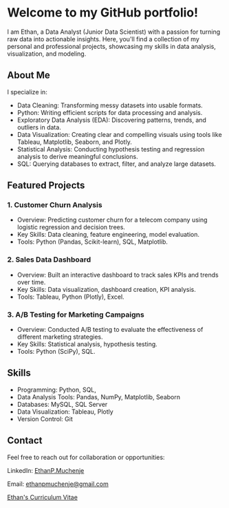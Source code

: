 # Welcome to my GitHub portfolio! 
I am Ethan, a Data Analyst (Junior Data Scientist) with a passion for turning raw data into actionable insights. Here, you'll find a collection of my personal and professional projects, showcasing my skills in data analysis, visualization, and modeling.

## About Me
I specialize in:

- Data Cleaning: Transforming messy datasets into usable formats.
- Python: Writing efficient scripts for data processing and analysis.
- Exploratory Data Analysis (EDA): Discovering patterns, trends, and outliers in data.
- Data Visualization: Creating clear and compelling visuals using tools like Tableau, Matplotlib, Seaborn, and Plotly.
- Statistical Analysis: Conducting hypothesis testing and regression analysis to derive meaningful conclusions.
- SQL: Querying databases to extract, filter, and analyze large datasets.


## Featured Projects
### 1. Customer Churn Analysis

- Overview: Predicting customer churn for a telecom company using logistic regression and decision trees.
- Key Skills: Data cleaning, feature engineering, model evaluation.
- Tools: Python (Pandas, Scikit-learn), SQL, Matplotlib.
  
### 2. Sales Data Dashboard

- Overview: Built an interactive dashboard to track sales KPIs and trends over time.
- Key Skills: Data visualization, dashboard creation, KPI analysis.
- Tools: Tableau, Python (Plotly), Excel.
  
### 3. A/B Testing for Marketing Campaigns

- Overview: Conducted A/B testing to evaluate the effectiveness of different marketing strategies.
- Key Skills: Statistical analysis, hypothesis testing.
- Tools: Python (SciPy), SQL.

## Skills
- Programming: Python, SQL,
- Data Analysis Tools: Pandas, NumPy, Matplotlib, Seaborn
- Databases: MySQL, SQL Server
- Data Visualization: Tableau, Plotly
- Version Control: Git

## Contact
Feel free to reach out for collaboration or opportunities:

LinkedIn: [EthanP.Muchenje](https://www.linkedin.com/in/ethanpeekay97)

Email: [ethanpmuchenje@gmail.com](ethanpmuchenje@gmail.com)

[Ethan's Curriculum Vitae](https://github.com/user-attachments/files/17280718/Ethanpmuchenje--CV.pdf)
